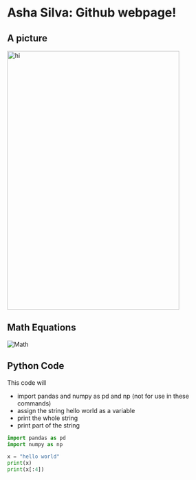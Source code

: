 # Asha Silva: Github webpage!

## A picture 

<img src="images/AML.jpeg" width="400" height="600" alt="hi" class="inline"/>



## **Math Equations**

![Math](https://render.githubusercontent.com/render/math?math=%5Csqrt%7B%5Csin(x%2B1)%2B3%7D)

## Python Code

This code will 
- import pandas and numpy as pd and np (not for use in these commands)
- assign the string hello world as a variable 
- print the whole string 
- print part of the string

```Python
import pandas as pd
import numpy as np

x = "hello world"
print(x)
print(x[:4])
```
